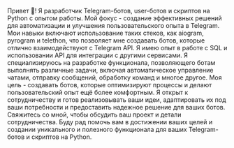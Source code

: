 Привет 👋! Я разработчик Telegram-ботов, user-ботов и скриптов на Python с опытом работы. Мой фокус - создание эффективных решений для автоматизации и улучшения пользовательского опыта в Telegram.
Мои навыки включают использование таких стеков, как aiogram, pyrogram и telethon, что позволяет мне создавать ботов, которые отлично взаимодействуют с Telegram API. Я имею опыт в работе с SQL и использовании API для интеграции с другими сервисами.
Я специализируюсь на разработке функционала, позволяющего ботам выполнять различные задачи, включая автоматическое управление чатами, отправку сообщений, обработку команд и многое другое. Моя цель - создавать ботов, которые оптимизируют процессы и делают пользовательский опыт ещё более комфортным.
Я открыт к сотрудничеству и готов реализовывать ваши идеи, адаптировать их под ваши потребности и предоставить надежное решение для ваших ботов.
Свяжитесь со мной, чтобы обсудить ваш проект и детали сотрудничества. Буду рад помочь вам в достижении ваших целей и создании уникального и полезного функционала для ваших Telegram-ботов и скриптов на Python.
<!--
**TGBotInc/TGBotInc** is a ✨ _special_ ✨ repository because its `README.md` (this file) appears on your GitHub profile.

Here are some ideas to get you started:

- 🔭 I’m currently working on ...
- 🌱 I’m currently learning ...
- 👯 I’m looking to collaborate on ...
- 🤔 I’m looking for help with ...
- 💬 Ask me about ...
- 📫 How to reach me: ...
- 😄 Pronouns: ...
- ⚡ Fun fact: ...
-->
